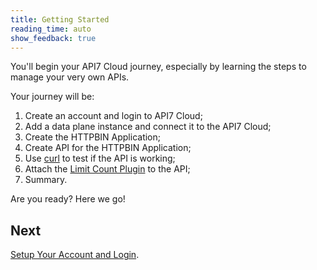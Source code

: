 ```yaml
---
title: Getting Started
reading_time: auto
show_feedback: true
---
```


You'll begin your API7 Cloud journey, especially by learning the steps to manage your very own APIs.

Your journey will be:

1. Create an account and login to API7 Cloud;
2. Add a data plane instance and connect it to the API7 Cloud;
3. Create the HTTPBIN Application;
4. Create API for the HTTPBIN Application;
5. Use [curl](https://curl.se/) to test if the API is working;
6. Attach the [Limit Count Plugin](../guides/traffic-management/limit-count.md) to the API;
7. Summary.

Are you ready? Here we go!

Next
----

[Setup Your Account and Login](./setup-account-login.md).
